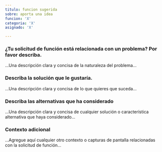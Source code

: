 ```yaml
---
titulo: funcion sugerida
sobre: aporta una idea
funcion: 'X'
categoria: 'X'
asignado: 'X'

---
```


### ¿Tu solicitud de función está relacionada con un problema? Por favor describa.

...Una descripción clara y concisa de la naturaleza del problema...

### Describa la solución que le gustaría.

...Una descripción clara y concisa de lo que quieres que suceda...

### Describa las alternativas que ha considerado
...Una descripción clara y concisa de cualquier solución o característica alternativa que haya considerado...

### Contexto adicional
...Agregue aquí cualquier otro contexto o capturas de pantalla relacionadas con la solicitud de función...

